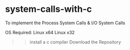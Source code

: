 # system-calls-with-c
To implement the Process System Calls &amp; I/O System Calls

OS Required:
	Linux x64
	Linux x32
>> install a c compiler
>> Download the Repository

